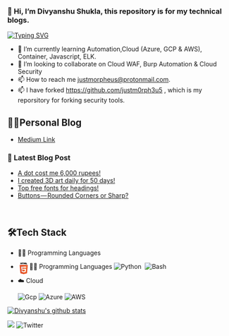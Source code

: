 ### 👋 Hi, I’m Divyanshu Shukla, this repository is for my technical blogs.

[![Typing SVG](https://readme-typing-svg.herokuapp.com/?lines=CloudSecurity;Infosec;Python;Automation;DevSecops;SIEM)](https://git.io/typing-svg)



- 🌱 I’m currently learning Automation,Cloud (Azure, GCP & AWS), Container, Javascript, ELK.
- 💞️ I’m looking to collaborate on Cloud WAF, Burp Automation & Cloud Security
- 📫 How to reach me justmorpheus@protonmail.com.
- 📫 I have forked https://github.com/justm0rph3u5 , which is my reporsitory for forking security tools.

## 👨‍💻Personal Blog
- [Medium Link](https://justm0rph3u5.medium.com/)
 
 
### 📕 Latest Blog Post

<!-- BLOG-POST-LIST:START -->
- [A dot cost me 6,000 rupees!](https://aakarshbiju.medium.com/a-dot-cost-me-6-000-rupees-3f519595f86f?source=rss-f82fcec8502a------2)
- [I created 3D art daily for 50 days!](https://medium.com/creativcuckoo/i-created-3d-art-daily-for-50-days-bbea3ec4a01f?source=rss-f82fcec8502a------2)
- [Top free fonts for headings!](https://medium.com/creativcuckoo/top-free-fonts-for-headings-40afb244181?source=rss-f82fcec8502a------2)
- [Buttons — Rounded Corners or Sharp?](https://medium.com/creativcuckoo/buttons-rounded-corners-or-sharp-29109966a63c?source=rss-f82fcec8502a------2)
<!-- BLOG-POST-LIST:END -->

<br/>

 
 ## 🛠️Tech Stack
 - 👩‍💻 Programming Languages

- 👩‍💻 Programming Languages
    ![Python](https://img.shields.io/badge/-Python-05122A?style=flat&logo=python)&nbsp;
    ![Bash](https://img.shields.io/badge/-Shell_Script-05122A?style=flat&logo=gnu-bash)&nbsp;
    <a href="https://www.w3.org/html/" target="_blank"><img align="left" alt="HTML5" width="26px" src="https://raw.githubusercontent.com/github/explore/80688e429a7d4ef2fca1e82350fe8e3517d3494d/topics/html/html.png" /></a>
- ☁️ Cloud

    <img src="https://miro.medium.com/max/1000/1*iuHMDDfla-ZHWzZy4TtJZA.png" alt="Gcp"
    title="Gcp" width="6%" />
    <img src="https://www.neudesic.com/wp-content/uploads/Microsoft_Azure.png" alt="Azure"
    title="Azure" width="8%" />
    <img src="https://www.loudounchamber.org/wp-content/uploads/2018/02/aws_logo_smile-NEW.png" alt="AWS"
    title="AWS" width="6%" />
    
    
[![Divyanshu's github stats](https://github-readme-stats.vercel.app/api?username=justmorpheus&show_icons=true&title_color=fff&icon_color=79ff97&text_color=9f9f9f&bg_color=151515&count_private=true)](https://github.com/justmorpheus)

<!---
justmorpheus/justmorpheus is a ✨ special ✨ repository because its `README.md` (this file) appears on your GitHub profile.
You can click the Preview link to take a look at your changes.
--->

[<img src="https://img.shields.io/badge/LinkedIn-0077B5?style=for-the-badge&logo=linkedin&logoColor=white" />](https://www.linkedin.com/in/iamdivyanshu/)
![Twitter](https://img.shields.io/twitter/follow/justm0rph3u5?style=social)
